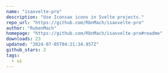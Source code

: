 ```yaml
---
name: "isaxvelte-pro"
description: "Use Iconsax icons in Svelte projects."
repo_url: "https://github.com/RbnMach/isaxvelte-pro"
author: "RubenMach"
homepage: "https://github.com/RbnMach/isaxvelte-pro#readme"
downloads: 23
updated: "2024-07-05T04:21:34.957Z"
github_stars: 2
tags: 
  - ui
---
```

